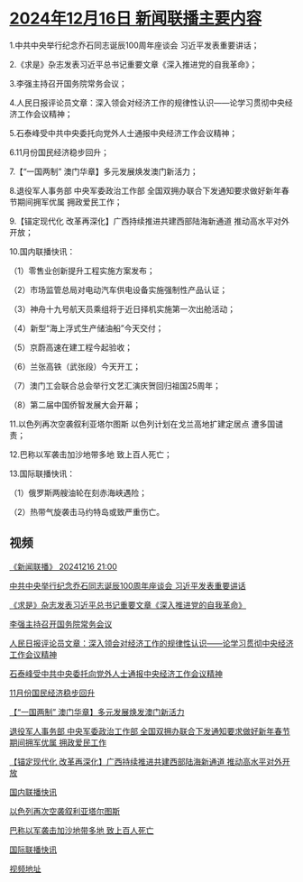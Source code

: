 # [2024年12月16日 新闻联播主要内容](https://tv.cctv.com/lm/xwlb/day/20241216.shtml)

1.中共中央举行纪念乔石同志诞辰100周年座谈会 习近平发表重要讲话；

2.《求是》杂志发表习近平总书记重要文章《深入推进党的自我革命》；

3.李强主持召开国务院常务会议；

4.人民日报评论员文章：深入领会对经济工作的规律性认识——论学习贯彻中央经济工作会议精神；

5.石泰峰受中共中央委托向党外人士通报中央经济工作会议精神；

6.11月份国民经济稳步回升；

7.【“一国两制” 澳门华章】多元发展焕发澳门新活力；

8.退役军人事务部 中央军委政治工作部 全国双拥办联合下发通知要求做好新年春节期间拥军优属 拥政爱民工作；

9.【锚定现代化 改革再深化】广西持续推进共建西部陆海新通道 推动高水平对外开放；

10.国内联播快讯：

（1）零售业创新提升工程实施方案发布；

（2）市场监管总局对电动汽车供电设备实施强制性产品认证；

（3）神舟十九号航天员乘组将于近日择机实施第一次出舱活动；

（4）新型“海上浮式生产储油船”今天交付；

（5）京蔚高速在建工程今起验收；

（6）兰张高铁（武张段）今天开工；

（7）澳门工会联合总会举行文艺汇演庆贺回归祖国25周年；

（8）第二届中国侨智发展大会开幕；

11.以色列再次空袭叙利亚塔尔图斯 以色列计划在戈兰高地扩建定居点 遭多国谴责；

12.巴称以军袭击加沙地带多地 致上百人死亡；

13.国际联播快讯：

（1）俄罗斯两艘油轮在刻赤海峡遇险；

（2）热带气旋袭击马约特岛或致严重伤亡。

## 视频

[《新闻联播》 20241216 21:00](https://tv.cctv.com/2024/12/16/VIDE5Egk86p3nvD656ZbpcBM241216.shtml)

[中共中央举行纪念乔石同志诞辰100周年座谈会 习近平发表重要讲话](https://tv.cctv.com/2024/12/16/VIDEqhNv97BBRO7zeNgKe5oV241216.shtml)

[《求是》杂志发表习近平总书记重要文章《深入推进党的自我革命》](https://tv.cctv.com/2024/12/16/VIDEyartwFGkzvPWyanTIt5v241216.shtml)

[李强主持召开国务院常务会议](https://tv.cctv.com/2024/12/16/VIDEwIOwGeDjUn0d2NsoefhS241216.shtml)

[人民日报评论员文章：深入领会对经济工作的规律性认识——论学习贯彻中央经济工作会议精神](https://tv.cctv.com/2024/12/16/VIDEAsuYdQSunUH3Xb14ZYZF241216.shtml)

[石泰峰受中共中央委托向党外人士通报中央经济工作会议精神](https://tv.cctv.com/2024/12/16/VIDEO82tQw0s284GFKwI9pma241216.shtml)

[11月份国民经济稳步回升](https://tv.cctv.com/2024/12/16/VIDEsC616EEaxncvYbX7kG8v241216.shtml)

[【“一国两制” 澳门华章】多元发展焕发澳门新活力](https://tv.cctv.com/2024/12/16/VIDE7wxKy3LHF5lghmGN2skE241216.shtml)

[退役军人事务部 中央军委政治工作部 全国双拥办联合下发通知要求做好新年春节期间拥军优属 拥政爱民工作](https://tv.cctv.com/2024/12/16/VIDEUJZbNmukPaUMgwZbQTjt241216.shtml)

[【锚定现代化 改革再深化】广西持续推进共建西部陆海新通道 推动高水平对外开放](https://tv.cctv.com/2024/12/16/VIDEVVI4QSsxCzOxiAlsmw8D241216.shtml)

[国内联播快讯](https://tv.cctv.com/2024/12/16/VIDER5EMLViqtSEqBTimuDmk241216.shtml)

[以色列再次空袭叙利亚塔尔图斯](https://tv.cctv.com/2024/12/16/VIDErLmhPYzrH8VRGvUuqphQ241216.shtml)

[巴称以军袭击加沙地带多地 致上百人死亡](https://tv.cctv.com/2024/12/16/VIDEkH6YFNMyADftJaDfVIGc241216.shtml)

[国际联播快讯](https://tv.cctv.com/2024/12/16/VIDEFpB3yzjOFE3qaB6Dhv1n241216.shtml)

[视频地址](https://tv.cctv.com/lm/xwlb/day/20241216.shtml) 

